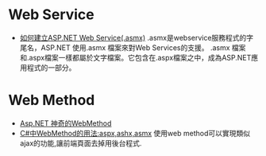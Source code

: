 # Web Service
* [如何建立ASP.NET Web Service(.asmx)](http://wordpress.bestdaylong.com/blog/archives/19653)
.asmx是webservice服務程式的字尾名，ASP.NET 使用.asmx 檔案來對Web Services的支援。
.asmx 檔案和.aspx檔案一樣都屬於文字檔案。它包含在.aspx檔案之中，成為ASP.NET應用程式的一部分。

# Web Method
* [Asp.NET 神奇的WebMethod](https://dotblogs.com.tw/justforgood/2016/10/21/172354)
* [C#中WebMethod的用法:aspx,ashx,asmx](https://www.cnblogs.com/sxhlf/p/6709264.html)
使用web method可以實現類似ajax的功能,讓前端頁面去掉用後台程式.
